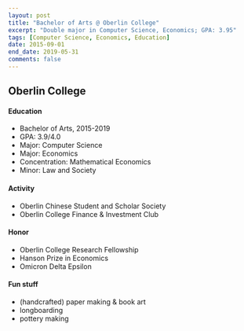 ```yaml
---
layout: post
title: "Bachelor of Arts @ Oberlin College"
excerpt: "Double major in Computer Science, Economics; GPA: 3.95"
tags: [Computer Science, Economics, Education]
date: 2015-09-01
end_date: 2019-05-31
comments: false
---
```


## Oberlin College

#### Education
- Bachelor of Arts, 2015-2019
- GPA: 3.9/4.0
- Major: Computer Science
- Major: Economics
- Concentration: Mathematical Economics
- Minor: Law and Society

#### Activity
- Oberlin Chinese Student and Scholar Society
- Oberlin College Finance & Investment Club

#### Honor
- Oberlin College Research Fellowship
- Hanson Prize in Economics
- Omicron Delta Epsilon

#### Fun stuff
- (handcrafted) paper making & book art
- longboarding
- pottery making
